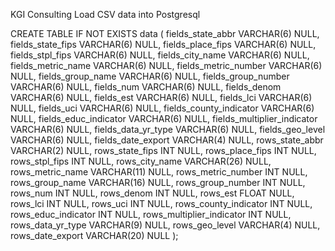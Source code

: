 KGI Consulting
Load CSV data into Postgresql

CREATE TABLE IF NOT EXISTS data (
fields_state_abbr VARCHAR(6) NULL,
fields_state_fips VARCHAR(6) NULL,
fields_place_fips VARCHAR(6) NULL,
fields_stpl_fips VARCHAR(6) NULL,
fields_city_name VARCHAR(6) NULL,
fields_metric_name VARCHAR(6) NULL,
fields_metric_number VARCHAR(6) NULL,
fields_group_name VARCHAR(6) NULL,
fields_group_number VARCHAR(6) NULL,
fields_num VARCHAR(6) NULL,
fields_denom VARCHAR(6) NULL,
fields_est VARCHAR(6) NULL,
fields_lci VARCHAR(6) NULL,
fields_uci VARCHAR(6) NULL,
fields_county_indicator VARCHAR(6) NULL,
fields_educ_indicator VARCHAR(6) NULL,
fields_multiplier_indicator VARCHAR(6) NULL,
fields_data_yr_type VARCHAR(6) NULL,
fields_geo_level VARCHAR(6) NULL,
fields_date_export VARCHAR(4) NULL,
rows_state_abbr VARCHAR(2) NULL,
rows_state_fips INT NULL,
rows_place_fips INT NULL,
rows_stpl_fips INT NULL,
rows_city_name VARCHAR(26) NULL,
rows_metric_name VARCHAR(11) NULL,
rows_metric_number INT NULL,
rows_group_name VARCHAR(16) NULL,
rows_group_number INT NULL,
rows_num INT NULL,
rows_denom INT NULL,
rows_est FLOAT NULL,
rows_lci INT NULL,
rows_uci INT NULL,
rows_county_indicator INT NULL,
rows_educ_indicator INT NULL,
rows_multiplier_indicator INT NULL,
rows_data_yr_type VARCHAR(9) NULL,
rows_geo_level VARCHAR(4) NULL,
rows_date_export VARCHAR(20) NULL
);
